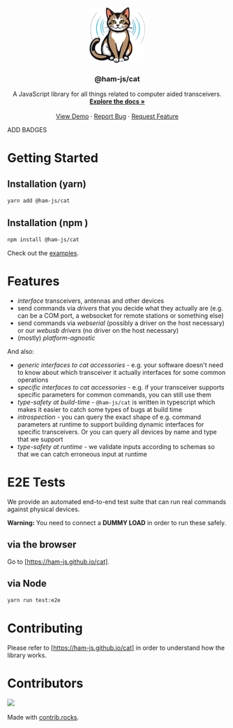 <div align="center">
  <a href="https://github.com/ham-js/cat">
    <img src="https://raw.githubusercontent.com/ham-js/cat/main/docs/static/img/logo.png" alt="Logo" width="128" height="128" />
  </a>

<h3 align="center">@ham-js/cat</h3>

  <p align="center">
    A JavaScript library for all things related to computer aided transceivers.
    <br />
    <a href="https://ham-js.github.io/cat"><strong>Explore the docs »</strong></a>
    <br />
    <br />
    <a href="https://ham-js.github.io/cat">View Demo</a>
    &middot;
    <a href="https://github.com/ham-js/cat/issues/new?template=bug_report.md">Report Bug</a>
    &middot;
    <a href="https://github.com/ham-js/cat/issues/new?template=feature_request.md">Request Feature</a>
  </p>
</div>

ADD BADGES

# Getting Started

## Installation (yarn)

```bash
yarn add @ham-js/cat
```

## Installation (npm )

```bash
npm install @ham-js/cat
```

Check out the [examples](https://github.com/ham-js/cat/main/examples).

# Features

* *interface* transceivers, antennas and other devices
* send commands via *drivers* that you decide what they actually are (e.g. can be a COM port, a websocket for remote stations or something else)
* send commands via *webserial* (possibly a driver on the host necessary) or our *webusb drivers* (no driver on the host necessary)
* (mostly) *platform-agnostic*

And also:

* *generic interfaces to cat accessories* - e.g. your software doesn't need to know about which transceiver it actually interfaces for some common operations
* *specific interfaces to cat accessories* - e.g. if your transceiver supports specific parameters for common commands, you can still use them
* *type-safety at build-time* - `@ham-js/cat` is written in typescript which makes it easier to catch some types of bugs at build time
* *introspection* - you can query the exact shape of e.g. command parameters at runtime to support building dynamic interfaces for specific transceivers. Or you can query all devices by name and type that we support
* *type-safety at runtime* - we validate inputs according to schemas so that we can catch erroneous input at runtime

# E2E Tests

We provide an automated end-to-end test suite that can run real commands against physical devices.

**Warning:** You need to connect a **DUMMY LOAD** in order to run these safely.

## via the browser

Go to [https://ham-js.github.io/cat].

## via Node

```bash
yarn run test:e2e
```

# Contributing

Please refer to [https://ham-js.github.io/cat] in order to understand how the library works.

# Contributors

<a href="https://github.com/ham-js/cat/graphs/contributors">
  <img src="https://contrib.rocks/image?repo=ham-js/cat" />
</a>

Made with [contrib.rocks](https://contrib.rocks).
